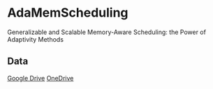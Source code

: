 # AdaMemScheduling
Generalizable and Scalable Memory-Aware Scheduling: the Power of Adaptivity Methods


## Data
[Google Drive](https://drive.google.com/drive/folders/1kJrWa_BLNu74S1LfSr7D56zn5i0lLAbB?usp=sharing)
[OneDrive](https://1drv.ms/f/c/0c6141973d086fdc/EkzTBNuH6PBIqUS76wRjP8sB-jS0J131Jymcx4Ht-_SRbQ?e=fHvdLq)
